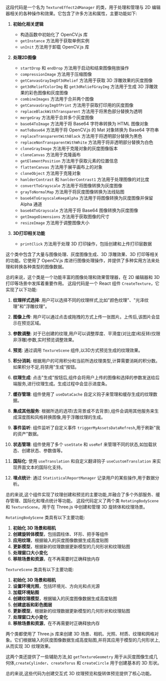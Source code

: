 这段代码是一个名为 `TextureEffect2dManager` 的类，用于处理和管理与 2D 编辑器相关的各种操作和效果。它包含了许多方法和属性，主要功能如下:

1. **初始化相关逻辑**
   - 构造函数中初始化了 OpenCV.js 库
   - `getInstance` 方法用于获取单例实例
   - `unInit` 方法用于卸载 OpenCV.js 库

2. **处理2D图像**
   - `startDrop` 和 `endDrop` 方法用于启动和结束图像拖放操作
   - `compressionImage` 方法用于压缩图像
   - `getCanvasGrayImgOf3dRelief` 方法用于获取 3D 浮雕效果的灰度图像
   - `get3dReliefColorImg` 和 `get3dReliefGrayImg` 方法用于生成 3D 浮雕效果的彩色图像和灰度图像
   - `combineImages` 方法用于合并两个图像
   - `getCanvasGrayImgOfPrint` 方法用于获取打印用的灰度图像
   - `replaceBlackWithTransparent` 方法用于将黑色部分替换为透明
   - `mergeGray` 方法用于合并多个灰度图像
   - `base64ToImage` 方法用于将 Base64 字符串转换为 HTML 图像对象
   - `matToBase64` 方法用于将 OpenCV.js 的 Mat 对象转换为 Base64 字符串
   - `replaceTransparentWithBlack` 方法用于将透明部分替换为黑色
   - `replaceNonTransparentWithWhite` 方法用于将非透明部分替换为白色
   - `cloneGrayImage` 方法用于克隆对象的灰度图像版本
   - `cloneCanvas` 方法用于克隆画布
   - `getElementPosition` 方法用于获取元素的位置信息
   - `flattenCanvas` 方法用于展平画布上的对象
   - `cloneObject` 方法用于克隆对象
   - `hanlderContrast` 和 `hanlderContrast1` 方法用于处理图像的对比度
   - `convertToGrayscale` 方法用于将图像转换为灰度图像
   - `grayToNormalMap` 方法用于将灰度图像转换为法线贴图
   - `base64ToGrayscaleKeepAlpha` 方法用于将图像转换为灰度图像并保留 Alpha 通道
   - `base64ToGrayscale` 方法用于将 Base64 图像转换为灰度图像
   - `getImageDimensions` 方法用于获取图像的尺寸
   - `resizeImage` 方法用于调整图像大小

3. **3D打印相关功能**
   - `printClick` 方法用于处理 3D 打印操作，包括创建和上传打印层数据

这个类中包含了大量与图像处理、灰度图像生成、3D 浮雕效果、3D 打印等相关的功能。它使用了 OpenCV.js 库进行图像处理操作，并提供了多种实用方法来处理和转换各种类型的图像数据。

总的来说，这个类是一个功能丰富的图像处理和效果管理器，在 2D 编辑器和 3D 打印等场景中发挥着重要作用。
这段代码是一个 React 组件 `CreateTexture`，它实现了以下功能:

1. **纹理样式选择**: 用户可以选择不同的纹理样式,比如"颜色纹理"、"光泽纹理"和"浮雕纹理"。

2. **图像上传**: 用户可以通过点击或拖拽的方式上传一张图片。上传后,该图片会显示在预览区域。

3. **参数调整**: 对于已创建的纹理,用户可以调整厚度、平滑度(对比度)和反转(仅限非浮雕)参数,实时预览调整效果。

4. **预览**: 通过调用 `TextureScene` 组件,以3D方式预览生成的纹理效果。

5. **积分消耗**: 根据用户的可用积分和当前所选纹理类型,计算需要消耗的积分数。如果积分不足,将禁用"生成"按钮。

6. **纹理生成**: 点击"生成"按钮后,组件会将用户上传的图像和选择的参数发送给后端服务,进行纹理生成。生成过程中会显示进度条。

7. **缓存管理**: 组件使用了 `useDataCache` 自定义钩子来管理和缓存生成的纹理数据。

8. **集成其他服务**: 根据所选的选项(去背景或不去背景),组件会调用其他服务来生成深度图和风格转换图像,用于浮雕纹理的生成。

9. **事件监听**: 组件监听了自定义事件 `triggerMyAssetsDataRefresh`,用于刷新"我的资产"数据。

10. **状态管理**: 组件使用了多个 `useState` 和 `useRef` 来管理不同的状态,如加载状态、创建状态、参数值等。

11. **国际化**: 使用 `useTranslation` 和自定义翻译钩子 `useCustomTranslation` 来实现界面文本的国际化支持。

12. **埋点统计**: 通过 `StatisticalReportManager` 记录用户的某些操作,用于数据分析。

总的来说,这个组件实现了纹理创建和预览的主要功能,并融合了多个外部服务、缓存管理、国际化和埋点统计等功能。
这段代码定义了两个类 `RotatingBodyScene` 和 `TextureScene`，用于在 Three.js 中创建和管理 3D 旋转体和纹理场景。

`RotatingBodyScene` 类具有以下主要功能:

1. **初始化 3D 场景和相机**
2. **创建旋转体模型**，包括圆柱体、环形、把手等组件
3. **应用纹理**，根据输入的灰度图像数据生成高度贴图
4. **更新模型**，根据新的纹理数据更新模型的几何形状和纹理贴图
5. **处理窗口大小变化**
6. **移除场景和资源**，在不再需要时正确释放内存

`TextureScene` 类具有以下主要功能:

1. **初始化 3D 场景和相机**
2. **设置环境光照**，包括环境光、方向光和点光源
3. **加载环境贴图**
4. **创建纹理模型**，根据输入的灰度图像数据生成高度贴图
5. **创建底板和彩色图层**
6. **更新模型**，根据新的纹理数据更新模型的几何形状和纹理贴图
7. **处理窗口大小变化**
8. **移除场景和资源**，在不再需要时正确释放内存

两个类都使用了 Three.js 库来创建 3D 场景、相机、光照、材质、纹理和网格对象。它们根据输入的灰度图像数据生成高度贴图,并将其应用于模型的几何形状上,从而实现 3D 纹理效果。

这两个类还提供了一些辅助方法,如 `getTextureGeometry` 用于从灰度图像生成几何体,`createCylinder`、`createTorus` 和 `createCircle` 用于创建基本的 3D 形状。

总的来说,这些代码为创建交互式 3D 纹理预览和旋转体预览提供了核心功能。
